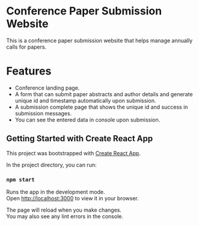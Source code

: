 # Conference Paper Submission Website

This is a conference paper submission website that helps manage annually calls for papers. 

# Features

- Conference landing page.
- A form that can submit paper abstracts and author details and generate unique id and timestamp automatically upon submission.
- A submission complete page that shows the unique id and success in submission messages.
- You can see the entered data in console upon submission.

## Getting Started with Create React App

This project was bootstrapped with [Create React App](https://github.com/facebook/create-react-app).

In the project directory, you can run:

### `npm start`

Runs the app in the development mode.\
Open [http://localhost:3000](http://localhost:3000) to view it in your browser.

The page will reload when you make changes.\
You may also see any lint errors in the console.
